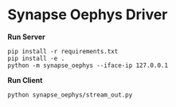# Synapse Oephys Driver

**Run Server**
```
pip install -r requirements.txt
pip install -e .
python -m synapse_oephys --iface-ip 127.0.0.1
```

**Run Client**
```
python synapse_oephys/stream_out.py
```

